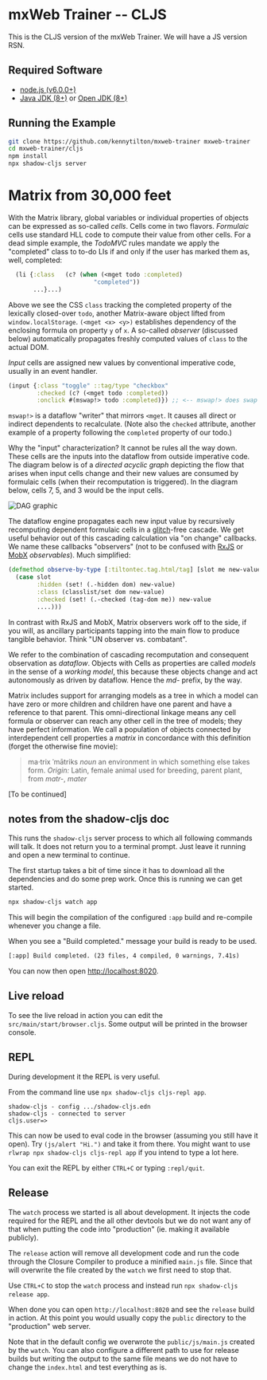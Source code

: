 # mxWeb Trainer -- CLJS

This is the CLJS version of the mxWeb Trainer. We will have a JS version RSN.

## Required Software

- [node.js (v6.0.0+)](https://nodejs.org/en/download/)
- [Java JDK (8+)](http://www.oracle.com/technetwork/java/javase/downloads/index.html) or [Open JDK (8+)](http://jdk.java.net/10/)

## Running the Example

```bash
git clone https://github.com/kennytilton/mxweb-trainer mxweb-trainer
cd mxweb-trainer/cljs
npm install
npx shadow-cljs server
```

# Matrix from 30,000 feet
With the Matrix library, global variables or individual properties of objects can be expressed as so-called *cells*. Cells come in two flavors. *Formulaic* cells use standard HLL code to compute their value from other cells. For a dead simple example, the *TodoMVC* rules mandate we apply the "completed" class to to-do LIs if and only if the user has marked them as, well, completed:
````cljs
  (li {:class   (c? (when (<mget todo :completed)
                        "completed"))
       ...}...)
````
Above we see the CSS `class` tracking the completed property of the lexically closed-over `todo`, another Matrix-aware object lifted from `window.localStorage`. `(<mget <x> <y>)` establishes dependency of the enclosing formula on property `y` of `x`. A so-called *observer* (discussed below) automatically propagates freshly computed values of `class` to the actual DOM.
                      
*Input* cells are assigned new values by conventional imperative code, usually in an event handler.
````cljs
(input {:class "toggle" ::tag/type "checkbox"
        :checked (c? (<mget todo :completed))
        :onclick #(mswap!> todo :completed)}) ;; <-- mswap!> does swap and triggers dataflow to dependents
````
`mswap!>` is a dataflow "writer" that mirrors `<mget`. It causes all direct or indirect dependents to recalculate. (Note also the `checked` attribute, another example of a property following the `completed` property of our todo.)

Why the "input" characterization? It cannot be rules all the way down. These cells are the inputs into the dataflow from outside imperative code. The diagram below is of a *directed acyclic graph* depicting the flow that arises when input cells change and their new values are consumed by formulaic cells (when their recomputation is triggered). In the diagram below, cells 7, 5, and 3 would be the input cells.

![DAG graphic](https://github.com/kennytilton/matrix/blob/main/cljs/matrix/resources/Directed_acyclic_graph.png?raw=true) 

The dataflow engine propagates each new input value by recursively recomputing dependent formulaic cells in a [glitch](https://en.wikipedia.org/wiki/Reactive_programming#Glitches)-free cascade. We get useful behavior out of this cascading calculation via "on change" callbacks. We name these callbacks "observers" (not to be confused with [RxJS](http://reactivex.io/rxjs/) or [MobX](https://github.com/mobxjs/mobx/blob/master/README.md) *observables*). Much simplified:
````cljs
(defmethod observe-by-type [:tiltontec.tag.html/tag] [slot me new-value prior-value _]
  (case slot
        :hidden (set! (.-hidden dom) new-value)
        :class (classlist/set dom new-value)
        :checked (set! (.-checked (tag-dom me)) new-value
        ....)))
````
In contrast with RxJS and MobX, Matrix observers work off to the side, if you will, as ancillary participants tapping into the main flow to produce tangible behavior. Think "UN observer vs. combatant". 

We refer to the combination of cascading recomputation and consequent observation as *dataflow*. Objects with Cells as properties are called *models* in the sense of a *working model*, this because these objects change and act autonomously as driven by dataflow. Hence the *md-* prefix, by the way.

Matrix includes support for arranging models as a tree in which a model can have zero or more children and children have one parent and have a reference to that parent. This omni-directional linkage means any cell formula or observer can reach any other cell in the tree of models; they have perfect information. We call a population of objects connected by interdependent cell properties a *matrix* in concordance with this definition (forget the otherwise fine movie): 

> ma·trix ˈmātriks *noun* an environment in which something else takes form. *Origin:* Latin, female animal used for breeding, parent plant, from *matr-*, *mater*

[To be continued]

## notes from the shadow-cljs doc
This runs the `shadow-cljs` server process to which all following commands will talk. It does not return you to a terminal prompt. Just leave it running and open a new terminal to continue.

The first startup takes a bit of time since it has to download all the dependencies and do some prep work. Once this is running we can get started.

```txt
npx shadow-cljs watch app
```

This will begin the compilation of the configured `:app` build and re-compile whenever you change a file.

When you see a "Build completed." message your build is ready to be used.

```txt
[:app] Build completed. (23 files, 4 compiled, 0 warnings, 7.41s)
```

You can now then open [http://localhost:8020](http://localhost:8020).

## Live reload

To see the live reload in action you can edit the `src/main/start/browser.cljs`. Some output will be printed in the browser console.

## REPL

During development it the REPL is very useful.

From the command line use `npx shadow-cljs cljs-repl app`.

```
shadow-cljs - config .../shadow-cljs.edn
shadow-cljs - connected to server
cljs.user=>
```

This can now be used to eval code in the browser (assuming you still have it open). Try `(js/alert "Hi.")` and take it from there. You might want to use `rlwrap npx shadow-cljs cljs-repl app` if you intend to type a lot here.

You can exit the REPL by either `CTRL+C` or typing `:repl/quit`.


## Release

The `watch` process we started is all about development. It injects the code required for the REPL and the all other devtools but we do not want any of that when putting the code into "production" (ie. making it available publicly).

The `release` action will remove all development code and run the code through the Closure Compiler to produce a minified `main.js` file. Since that will overwrite the file created by the `watch` we first need to stop that.

Use `CTRL+C` to stop the `watch` process and instead run `npx shadow-cljs release app`.

When done you can open `http://localhost:8020` and see the `release` build in action. At this point you would usually copy the `public` directory to the "production" web server.

Note that in the default config we overwrote the `public/js/main.js` created by the `watch`. You can also configure a different path to use for release builds but writing the output to the same file means we do not have to change the `index.html` and test everything as is.
